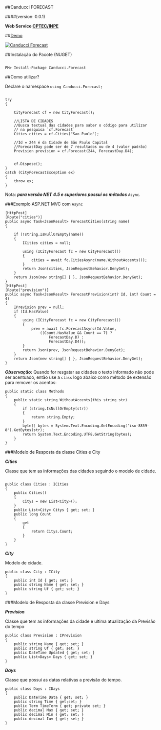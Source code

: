 ##Canducci FORECAST

####(version: 0.0.1)

__Web Service [CPTEC/INPE](http://servicos.cptec.inpe.br/XML/)__


##[Demo](http://canduccipackages.apphb.com/#/)

[![Canducci Forecast](http://i666.photobucket.com/albums/vv25/netdragoon/1447477148_Weather_zpsczx6fzr6.png)](https://www.nuget.org/packages/Canducci.Forecast/)

##Instalação do Pacote (NUGET)

```Csharp

PM> Install-Package Canducci.Forecast

```

##Como utilizar?

Declare o namespace `using Canducci.Forecast;` 


```Csharp

try
{
    
    CityForecast cf = new CityForecast();
    
    //LISTA DE CIDADES
    //Busca textual das cidades para saber o código para utilizar
    // na pesquisa `cf.Forecast`
    Cities cities = cf.Cities("Sao Paulo");

    //Id = 244 é da Cidade de São Paulo Capital
    //ForecastDay pode ser de 7 resultados ou de 4 (valor padrão)
    Prevision prevision = cf.Forecast(244, ForecastDay.D4);


    cf.Dispose();
}
catch (CityForecastException ex)
{
    throw ex;
}

```

Nota: ___para versão NET 4.5 e superiores possui os métodos___ `Async`.


###Exemplo ASP.NET MVC com `Async`

```Csharp
[HttpPost]
[Route("cities")]
public async Task<JsonResult> ForecastCities(string name)
{
   
    if (!string.IsNullOrEmpty(name))
    {
        ICities cities = null;

        using (ICityForecast fc = new CityForecast())
        {
            cities = await fc.CitiesAsync(name.WithoutAccents());
        }
        return Json(cities, JsonRequestBehavior.DenyGet);
    }    
    return Json(new string[] { }, JsonRequestBehavior.DenyGet);
}
[HttpPost]
[Route("prevision")]
public async Task<JsonResult> ForecastPrevision(int? Id, int? Count = 4)
{    
    IPrevision prev = null;
    if (Id.HasValue)
    {                    
        using (ICityForecast fc = new CityForecast())
        {
            prev = await fc.ForecastAsync(Id.Value, 
                ((Count.HasValue && Count == 7) ? 
                    ForecastDay.D7 : 
                    ForecastDay.D4));
        }
        return Json(prev, JsonRequestBehavior.DenyGet);
    }
    return Json(new string[] { }, JsonRequestBehavior.DenyGet);
}

```
___Observação:___ Quando for resgatar as cidades o texto informado não pode ser acentuado, então
use a `class` logo abaixo como método de extensão para remover os acentos:

```Csharp
public static class Methods
{
    public static string WithoutAccents(this string str)
    {
        if (string.IsNullOrEmpty(str))
        {
            return string.Empty;
        }
        byte[] bytes = System.Text.Encoding.GetEncoding("iso-8859-8").GetBytes(str);
        return System.Text.Encoding.UTF8.GetString(bytes);
    }
}

```
###Modelo de Resposta da classe Cities e City

___Cities___

Classe que tem as informações das cidades seguindo o modelo de cidade.

```Csharp

public class Cities : ICities
{
    public Cities()
    {
        Citys = new List<City>();
    }
    public List<City> Citys { get; set; }
    public long Count
    {
        get
        {
            return Citys.Count;
        }
    }
}
```

___City___

Modelo de cidade.

```Csharp
public class City : ICity
{    
    public int Id { get; set; } 
    public string Name { get; set; }
    public string Uf { get; set; }
}

```

###Modelo de Resposta da classe Prevision e Days

___Prevision___

Classe que tem as informações da cidade e ultima atualização
 da Previsão do tempo

```Csharp
public class Prevision : IPrevision
{    
    public string Name { get; set; }
    public string Uf { get; set; }
    public DateTime Updated { get; set; }
    public List<Days> Days { get; set; }
}
```
___Days___

Classe que possui as datas relativas a previsão do tempo.

```Csharp
public class Days : IDays
{    
    public DateTime Data { get; set; }
    public string Time { get;set; }
    public Term TimeTerm { get; private set; }
    public decimal Max { get; set; }
    public decimal Min { get; set; }
    public decimal Iuv { get; set; }
}

```